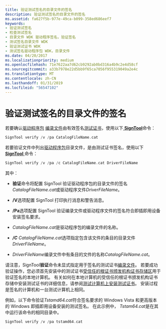 ```yaml
---
title: 验证测试签名的目录文件的签名
description: 验证测试签名的目录文件的签名
ms.assetid: fa627f5b-977e-49ca-b099-358ed686eef7
keywords:
- 验证测试签名
- 检查测试签名
- 目录文件 WDK 驱动程序签名，验证签名
- 测试签名目录文件 WDK
- 验证测试证书 WDK
- 测试签名驱动程序包 WDK，目录文件
ms.date: 04/20/2017
ms.localizationpriority: medium
ms.openlocfilehash: 71e7622aa7d62cb9292ab0bd316a4b9c2e4d58cf
ms.sourcegitcommit: a33b7978e22d5bb9f65ca7056f955319049a2e4c
ms.translationtype: MT
ms.contentlocale: zh-CN
ms.lasthandoff: 01/31/2019
ms.locfileid: "56547102"
---
```

# <a name="verifying-the-signature-of-a-test-signed-catalog-file"></a>验证测试签名的目录文件的签名


若要确认[驱动程序包](driver-packages.md) [编录文件](catalog-files.md)由有效签名[测试证书](test-certificates.md)，使用以下[ **SignTool**](https://msdn.microsoft.com/library/windows/hardware/ff551778)命令：

```cpp
SignTool verify /v /pa CatalogFileName.cat
```

若要验证文件中列出[驱动程序包](driver-packages.md)目录文件，是由测试证书签名，使用以下[ **SignTool** ](https://msdn.microsoft.com/library/windows/hardware/ff551778)命令：

```cpp
SignTool verify /v /pa /c CatalogFileName.cat DriverFileName
```

其中：

-   **验证**命令将配置 SignTool 验证驱动程序包的目录文件的签名*CatalogFileName.cat*或驱动程序文件*DriverFileName*。

-   **/V**选项配置 SignTool 打印执行消息和警告消息。

-   **/Pa**选项配置 SignTool 验证编录文件或驱动程序文件的签名符合即插即用设备安装签名要求。

-   *CatalogFileName.cat*是驱动程序包的编录文件的名称。

-    ***/C*** *CatalogFileName.cat*选项指定包含该文件的条目的目录文件*DriverFileName*。

-   *DriverFileName*编录文件中有条目的文件的名称*CatalogFileName.cat*。

请注意，SignTool**验证**命令未显式指定用于签名的测试证书[编录文件](catalog-files.md)。 若要成功验证操作，您必须首先安装中的测试证书[受信任的根证书颁发机构证书存储区](trusted-root-certification-authorities-certificate-store.md)用于验证签名的本地计算机。 有关如何在本地计算机的受信任的根证书颁发机构证书存储中安装测试证书的详细信息，请参阅[测试计算机上安装测试证书](installing-a-test-certificate-on-a-test-computer.md)。 安装过程是签名的计算机和一台测试计算机上相同。

例如，以下命令验证*Tstamd64.cat*符合签名要求的 Windows Vista 和更高版本的 Windows 即插即用设备安装的测试签名。 在此示例中， *Tstam64.cat*是在其中运行该命令的相同目录中。

```cpp
SignTool verify /v /pa tstamd64.cat
```

 

 





